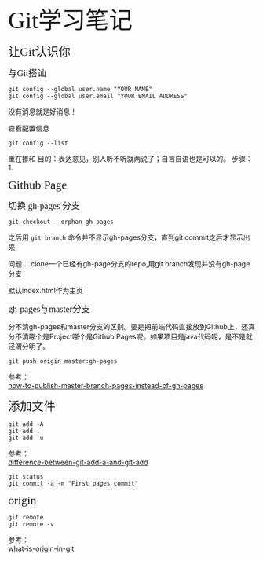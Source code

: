 <font size=7 face="微软雅黑">Git学习笔记</font>

<font size=5 face="微软雅黑">让Git认识你</font>  

<font size=4 face="微软雅黑">与Git搭讪</font> 

	git config --global user.name "YOUR NAME"  
	git config --global user.email "YOUR EMAIL ADDRESS"

没有消息就是好消息！

查看配置信息

	git config --list


重在掺和
目的：表达意见，别人听不听就两说了；自言自语也是可以的。
步骤：
1.


<font size=5 face="微软雅黑">Github Page</font>

<font size=4 face="微软雅黑">切换 gh-pages 分支</font>

	git checkout --orphan gh-pages  
之后用 `git branch` 命令并不显示gh-pages分支，直到git commit之后才显示出来

问题：
clone一个已经有gh-page分支的repo,用git branch发现并没有gh-page分支

默认index.html作为主页

<font size=4 face="微软雅黑">gh-pages与master分支</font>

分不清gh-pages和master分支的区别。要是把前端代码直接放到Github上，还真分不清哪个是Project哪个是Github Pages呢。如果项目是java代码呢，是不是就泾渭分明了。

	git push origin master:gh-pages

参考：  
[how-to-publish-master-branch-pages-instead-of-gh-pages](http://stackoverflow.com/questions/21163140/how-to-publish-master-branch-pages-instead-of-gh-pages)




<font size=5 face="微软雅黑">添加文件</font>

	git add -A  
	git add .  
	git add -u  

参考：  
[difference-between-git-add-a-and-git-add](http://stackoverflow.com/questions/572549/difference-between-git-add-a-and-git-add
)

	git status 
	git commit -a -m "First pages commit"

<font size=5 face="微软雅黑">origin</font>

	git remote
	git remote -v

参考：  
[what-is-origin-in-git](http://stackoverflow.com/questions/9529497/what-is-origin-in-git)








